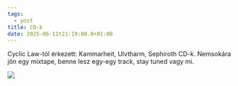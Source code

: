 ```yaml
---
tags:
  - post
title: CD-k
date: 2025-06-11t21:19:00.0+01:00
---
```

Cyclic Law-tól érkezett: Kammarheit, Ulvtharm, Sephiroth CD-k. Nemsokára jön egy mixtape, benne lesz egy-egy track, stay tuned vagy mi.

![](./img/IMG_1029.jpeg)